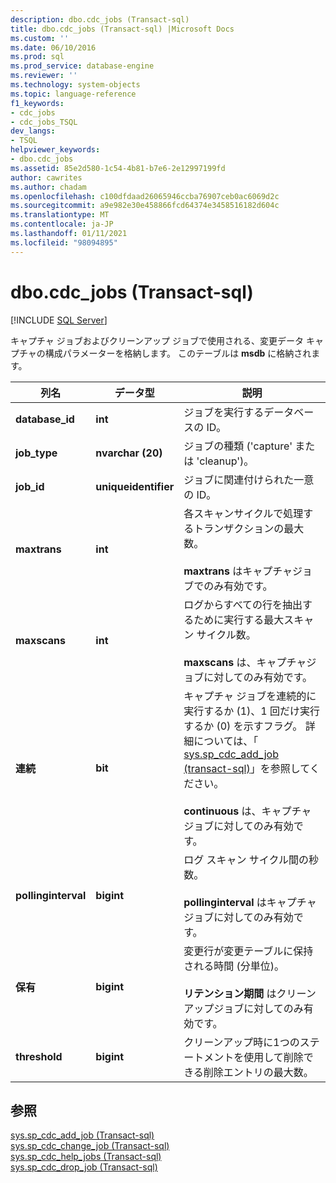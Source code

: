 ```yaml
---
description: dbo.cdc_jobs (Transact-sql)
title: dbo.cdc_jobs (Transact-sql) |Microsoft Docs
ms.custom: ''
ms.date: 06/10/2016
ms.prod: sql
ms.prod_service: database-engine
ms.reviewer: ''
ms.technology: system-objects
ms.topic: language-reference
f1_keywords:
- cdc_jobs
- cdc_jobs_TSQL
dev_langs:
- TSQL
helpviewer_keywords:
- dbo.cdc_jobs
ms.assetid: 85e2d580-1c54-4b81-b7e6-2e12997199fd
author: cawrites
ms.author: chadam
ms.openlocfilehash: c100dfdaad26065946ccba76907ceb0ac6069d2c
ms.sourcegitcommit: a9e982e30e458866fcd64374e3458516182d604c
ms.translationtype: MT
ms.contentlocale: ja-JP
ms.lasthandoff: 01/11/2021
ms.locfileid: "98094895"
---
```

# <a name="dbocdc_jobs-transact-sql"></a>dbo.cdc_jobs (Transact-sql)
[!INCLUDE [SQL Server](../../includes/applies-to-version/sqlserver.md)]

  キャプチャ ジョブおよびクリーンアップ ジョブで使用される、変更データ キャプチャの構成パラメーターを格納します。 このテーブルは **msdb** に格納されます。  
  
 
  
|列名|データ型|説明|  
|-----------------|---------------|-----------------|  
|**database_id**|**int**|ジョブを実行するデータベースの ID。|  
|**job_type**|**nvarchar (20)**|ジョブの種類 ('capture' または 'cleanup')。|  
|**job_id**|**uniqueidentifier**|ジョブに関連付けられた一意の ID。|  
|**maxtrans**|**int**|各スキャンサイクルで処理するトランザクションの最大数。<br /><br /> **maxtrans** はキャプチャジョブでのみ有効です。|  
|**maxscans**|**int**|ログからすべての行を抽出するために実行する最大スキャン サイクル数。<br /><br /> **maxscans** は、キャプチャジョブに対してのみ有効です。|  
|**連続**|**bit**|キャプチャ ジョブを連続的に実行するか (1)、1 回だけ実行するか (0) を示すフラグ。 詳細については、「 [sys.sp_cdc_add_job &#40;transact-sql&#41;](../../relational-databases/system-stored-procedures/sys-sp-cdc-add-job-transact-sql.md)」を参照してください。<br /><br /> **continuous** は、キャプチャジョブに対してのみ有効です。|  
|**pollinginterval**|**bigint**|ログ スキャン サイクル間の秒数。<br /><br /> **pollinginterval** はキャプチャジョブに対してのみ有効です。|  
|**保有**|**bigint**|変更行が変更テーブルに保持される時間 (分単位)。<br /><br /> **リテンション期間** はクリーンアップジョブに対してのみ有効です。|  
|**threshold**|**bigint**|クリーンアップ時に1つのステートメントを使用して削除できる削除エントリの最大数。|  
  
## <a name="see-also"></a>参照  
 [sys.sp_cdc_add_job &#40;Transact-sql&#41;](../../relational-databases/system-stored-procedures/sys-sp-cdc-add-job-transact-sql.md)   
 [sys.sp_cdc_change_job &#40;Transact-sql&#41;](../../relational-databases/system-stored-procedures/sys-sp-cdc-change-job-transact-sql.md)   
 [sys.sp_cdc_help_jobs &#40;Transact-sql&#41;](../../relational-databases/system-stored-procedures/sys-sp-cdc-help-jobs-transact-sql.md)   
 [sys.sp_cdc_drop_job &#40;Transact-sql&#41;](../../relational-databases/system-stored-procedures/sys-sp-cdc-drop-job-transact-sql.md)  
  
  
